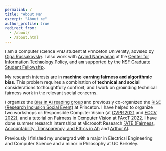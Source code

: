 ```yaml
---
permalink: /
title: "About Me"
excerpt: "About me"
author_profile: true
redirect_from: 
  - /about/
  - /about.html
---
```


I am a computer science PhD student at Princeton University, advised by [Olga Russakovsky](https://www.cs.princeton.edu/~olgarus/). I also work with [Arvind Narayanan](https://www.cs.princeton.edu/~arvindn/) at the [Center for Information Technology Policy](https://citp.princeton.edu/), and am supported by the [NSF Graduate Student Fellowship](https://www.nsfgrfp.org/). 

My research interests are in **machine learning fairness and algorithmic bias**. This problem requires a combination of **technical and social** considerations to thoughtfully confront, and I work on grounding technical fairness work in the relevant social concerns.

I organize the [Bias in AI reading group](https://aifairness.cs.princeton.edu/) and previously co-organized the [RISE (Research Inclusion Social Event)](https://rise.cs.princeton.edu/) at Princeton. I have helped to organize two workshops on Responsible Computer Vision (at [CVPR 2021](https://sites.google.com/view/rcv-cvpr2021) and [ECCV 2022](https://sites.google.com/view/rcv-at-eccv-2022/home?authuser=0)), and a tutorial on Fairness in Computer Vision at [FAccT 2022](https://facctconference.org/2022/acceptedtuts.html#vision). I have done summer research internships at Microsoft Research [FATE (Fairness, Accountability, Transparency, and Ethics in AI)](https://www.microsoft.com/en-us/research/theme/fate/) and [Arthur AI](https://www.arthur.ai/).

Previously I finished my undergrad with a major in Electrical Engineering and Computer Science and a minor in Philosophy at UC Berkeley. 

<!--
![](./../images/my_images/IMG_5248.JPG)

<sub>Thanks to my good friend [Nicki](https://www.nickip.me/), the url [angelinawang.gay](http://angelinawang.gay) currently redirects to this website</sub>
-->

<!-- <sub><sup>Thanks to my good friend [Nicki](https://www.nickip.me/), the url [angelinawang.gay](http://www.angelinawang.gay) currently redirects to this website</sup></sub> -->

<!-- Getting started
======
1. Register a GitHub account if you don't have one and confirm your e-mail (required!)
1. Fork [this repository](https://github.com/academicpages/academicpages.github.io) by clicking the "fork" button in the top right. 
1. Go to the repository's settings (rightmost item in the tabs that start with "Code", should be below "Unwatch"). Rename the repository "[your GitHub username].github.io", which will also be your website's URL.
1. Set site-wide configuration and create content & metadata (see below -- also see [this set of diffs](http://archive.is/3TPas) showing what files were changed to set up [an example site](https://getorg-testacct.github.io) for a user with the username "getorg-testacct")
1. Upload any files (like PDFs, .zip files, etc.) to the files/ directory. They will appear at https://[your GitHub username].github.io/files/example.pdf.  
1. Check status by going to the repository settings, in the "GitHub pages" section

Site-wide configuration
------
The main configuration file for the site is in the base directory in [_config.yml](https://github.com/academicpages/academicpages.github.io/blob/master/_config.yml), which defines the content in the sidebars and other site-wide features. You will need to replace the default variables with ones about yourself and your site's github repository. The configuration file for the top menu is in [_data/navigation.yml](https://github.com/academicpages/academicpages.github.io/blob/master/_data/navigation.yml). For example, if you don't have a portfolio or blog posts, you can remove those items from that navigation.yml file to remove them from the header. 

Create content & metadata
------
For site content, there is one markdown file for each type of content, which are stored in directories like _publications, _talks, _posts, _teaching, or _pages. For example, each talk is a markdown file in the [_talks directory](https://github.com/academicpages/academicpages.github.io/tree/master/_talks). At the top of each markdown file is structured data in YAML about the talk, which the theme will parse to do lots of cool stuff. The same structured data about a talk is used to generate the list of talks on the [Talks page](https://academicpages.github.io/talks), each [individual page](https://academicpages.github.io/talks/2012-03-01-talk-1) for specific talks, the talks section for the [CV page](https://academicpages.github.io/cv), and the [map of places you've given a talk](https://academicpages.github.io/talkmap.html) (if you run this [python file](https://github.com/academicpages/academicpages.github.io/blob/master/talkmap.py) or [Jupyter notebook](https://github.com/academicpages/academicpages.github.io/blob/master/talkmap.ipynb), which creates the HTML for the map based on the contents of the _talks directory).

**Markdown generator**

I have also created [a set of Jupyter notebooks](https://github.com/academicpages/academicpages.github.io/tree/master/markdown_generator
) that converts a CSV containing structured data about talks or presentations into individual markdown files that will be properly formatted for the academicpages template. The sample CSVs in that directory are the ones I used to create my own personal website at stuartgeiger.com. My usual workflow is that I keep a spreadsheet of my publications and talks, then run the code in these notebooks to generate the markdown files, then commit and push them to the GitHub repository.

How to edit your site's GitHub repository
------
Many people use a git client to create files on their local computer and then push them to GitHub's servers. If you are not familiar with git, you can directly edit these configuration and markdown files directly in the github.com interface. Navigate to a file (like [this one](https://github.com/academicpages/academicpages.github.io/blob/master/_talks/2012-03-01-talk-1.md) and click the pencil icon in the top right of the content preview (to the right of the "Raw | Blame | History" buttons). You can delete a file by clicking the trashcan icon to the right of the pencil icon. You can also create new files or upload files by navigating to a directory and clicking the "Create new file" or "Upload files" buttons. 

Example: editing a markdown file for a talk
![Editing a markdown file for a talk](/images/editing-talk.png)

For more info
------
More info about configuring academicpages can be found in [the guide](https://academicpages.github.io/markdown/). The [guides for the Minimal Mistakes theme](https://mmistakes.github.io/minimal-mistakes/docs/configuration/) (which this theme was forked from) might also be helpful.
 -->
